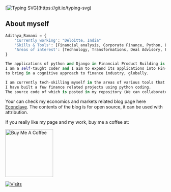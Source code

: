 [![Typing SVG](https://readme-typing-svg.herokuapp.com/?lines=Bonjour!!!+This+is+Adithya+Ramani;Welcome+to+my+page...)](https://git.io/typing-svg)
 

## About myself
```python
Adithya_Ramani = {
	'Currently working': "Deloitte, India"
	'Skills & Tools': [Financial analysis, Corporate Finance, Python, Excel],
	'Areas of interest': [Technology, Transformations, Deal Advisory, Finance]
}

The applications of python and Django in Financial Product Building is something that has always intrigued me.
I am a self-taught coder and I aim to expand its applications into Fin-Tech, 
to bring in a cognitive approach to finance industry, globally. 

I am currently tech-skilling myself in the areas of various tools that aid transformation. 
I have built a few finance related projects using python coding. 
The source code of which is posted in my repository (We can collaborate to enhance the same).

```

Your can check my economics and markets related blog page here [Econclave](https://econclave.digitalpress.blog/).
The contents of the blog is for open source, it can be used with attribution.

If you really like my page and my work, buy me a coffee at:

 <a href="https://ko-fi.com/adithyaramani#paypalModal" target="_blank"><img src="https://cdn.buymeacoffee.com/buttons/v2/default-red.png" alt="Buy Me A Coffee" width="150" ></a>

[![Visits](https://komarev.com/ghpvc/?username=Adithya-Ramani&logo=GitHub&label=github%20visits&color=336699&logoColor=white&style=flat-square)](https://github.com/Adithya-Ramani)
